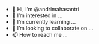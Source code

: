 - 👋 Hi, I’m @andrimahasantri
- 👀 I’m interested in ...
- 🌱 I’m currently learning ...
- 💞️ I’m looking to collaborate on ...
- 📫 How to reach me ...

<!---
andrimahasantri/andrimahasantri is a ✨ special ✨ repository because its `README.md` (this file) appears on your GitHub profile.
You can click the Preview link to take a look at your changes.
--->
